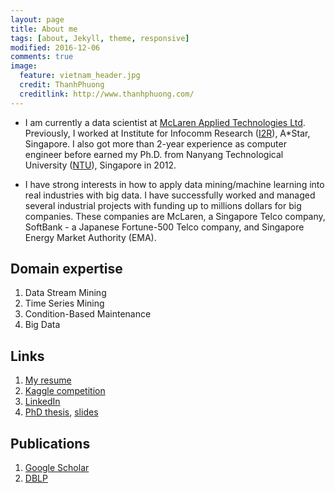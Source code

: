 ```yaml
---
layout: page
title: About me
tags: [about, Jekyll, theme, responsive]
modified: 2016-12-06
comments: true
image:
  feature: vietnam_header.jpg
  credit: ThanhPhuong
  creditlink: http://www.thanhphuong.com/
---
```

* I am  currently a data scientist at [McLaren Applied Technologies Ltd](http://www.mclaren.com). Previously, I worked at Institute for Infocomm Research ([I2R](http://www.i2r.a-star.edu.sg)), A*Star, Singapore. I also got more than 2-year experience as computer engineer before earned my Ph.D. from Nanyang Technological University ([NTU](www.ntu.edu.sg)), Singapore in 2012. 

* I have strong interests in how to apply data mining/machine learning into real industries with big data. I have successfully worked and managed several industrial projects with funding up to millions dollars for big companies. These companies are McLaren, a Singapore Telco company, SoftBank - a Japanese Fortune-500 Telco company, and Singapore Energy Market Authority (EMA). 

## Domain expertise
1. Data Stream Mining
2. Time Series Mining
3. Condition-Based Maintenance
4. Big Data

## Links
1. [My resume](../extras/resume.html)
2. [Kaggle competition](https://www.kaggle.com/longnguyen/results)
3. [LinkedIn](http://linkedin.com/in/nguyenhailongphd)
4. [PhD thesis](../extras/decks/thesis.pdf), [slides](../extras/decks/thesis_slides.pdf)

## Publications
1. [Google Scholar](https://scholar.google.com.sg/citations?hl=en&user=RI_8PosAAAAJ)
2. [DBLP](http://dblp.uni-trier.de/pers/hd/n/Nguyen:Hai=Long)